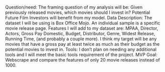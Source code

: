 Question/need:
The framing question of my analysis will be: Given previously released movies, which movies should I invest in? Potential Future Film Investors will benefit from my model. 
Data Description:
The dataset I will be using is Box Office Mojo. An individual sample is a specific movie release page. Features I will add to my dataset are: MPAA, Director, Actors, Gross Pay Domestic, Budget, Distributor, Genre, Widest Release, Running Time, (and probably a couple more). I
 think my target will be any movies that have a gross pay at least twice as much as their budget as the potential movies to invest in. 
Tools:
I don’t plan on needing any additional tools and I will meet the basic tools requirement of the project. 
MVP Goal:
Webscrape and compare the features of only 20 movie releases instead of 1000.
